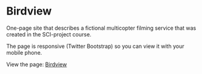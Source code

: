 # Birdview
One-page site that describes a fictional multicopter filming service that was created in the SCI-project course.

The page is responsive (Twitter Bootstrap) so you can view it with your mobile phone.

View the page: [Birdview](http://sci-birdview.herokuapp.com/)
